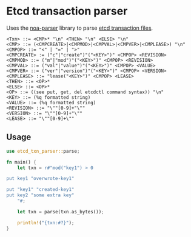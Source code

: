 # Etcd transaction parser

Uses the [noa-parser](https://github.com/akanoa/noa-parser) library to parse
[etcd transaction files](https://github.com/etcd-io/etcd/blob/main/etcdctl/README.md#txn-options).

```bnf
<Txn> ::= <CMP>* "\n" <THEN> "\n" <ELSE> "\n"
<CMP> ::= (<CMPCREATE>|<CMPMOD>|<CMPVAL>|<CMPVER>|<CMPLEASE>) "\n"
<CMPOP> ::= "<" | "=" | ">"
<CMPCREATE> := ("c"|"create")"("<KEY>")" <CMPOP> <REVISION>
<CMPMOD> ::= ("m"|"mod")"("<KEY>")" <CMPOP> <REVISION>
<CMPVAL> ::= ("val"|"value")"("<KEY>")" <CMPOP> <VALUE>
<CMPVER> ::= ("ver"|"version")"("<KEY>")" <CMPOP> <VERSION>
<CMPLEASE> ::= "lease("<KEY>")" <CMPOP> <LEASE>
<THEN> ::= <OP>*
<ELSE> ::= <OP>*
<OP> ::= ((see put, get, del etcdctl command syntax)) "\n"
<KEY> ::= (%q formatted string)
<VALUE> ::= (%q formatted string)
<REVISION> ::= "\""[0-9]+"\""
<VERSION> ::= "\""[0-9]+"\""
<LEASE> ::= "\""[0-9]+\""
```

## Usage

```rust
use etcd_txn_parser::parse;

fn main() {
    let txn = r#"mod("key1") > 0

put key1 "overwrote-key1"

put "key1" "created-key1"
put key2 "some extra key"
    "#;

    let txn = parse(txn.as_bytes());

    println!("{txn:#?}");
}
```
